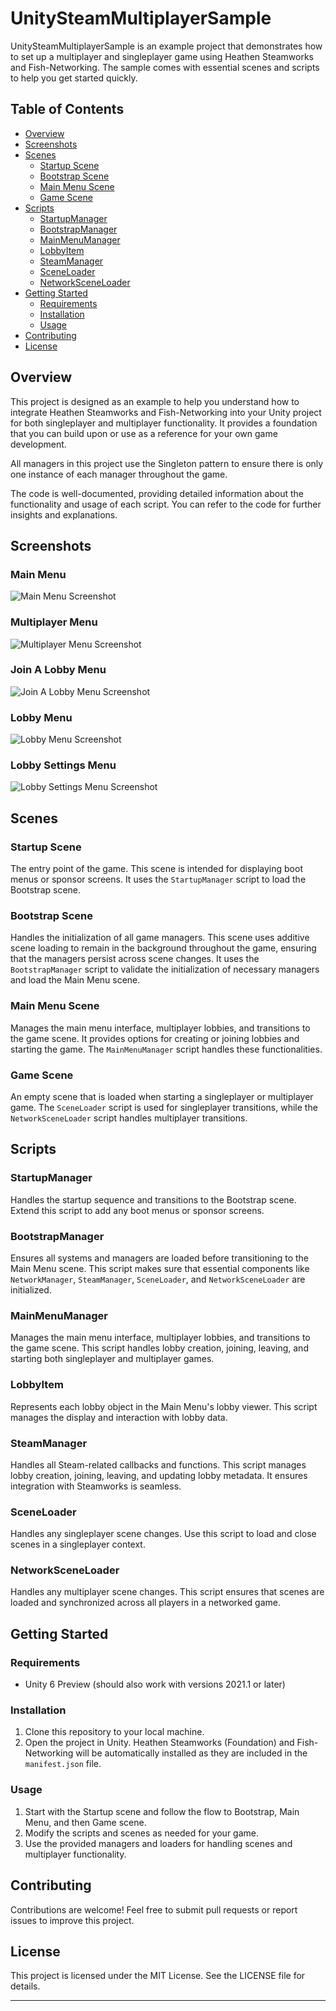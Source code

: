 # UnitySteamMultiplayerSample

UnitySteamMultiplayerSample is an example project that demonstrates how to set up a multiplayer and singleplayer game using Heathen Steamworks and Fish-Networking. The sample comes with essential scenes and scripts to help you get started quickly.

## Table of Contents
- [Overview](#overview)
- [Screenshots](#screenshots)
- [Scenes](#scenes)
    - [Startup Scene](#startup-scene)
    - [Bootstrap Scene](#bootstrap-scene)
    - [Main Menu Scene](#main-menu-scene)
    - [Game Scene](#game-scene)
- [Scripts](#scripts)
    - [StartupManager](#startupmanager)
    - [BootstrapManager](#bootstrapmanager)
    - [MainMenuManager](#mainmenumanager)
    - [LobbyItem](#lobbyitem)
    - [SteamManager](#steammanager)
    - [SceneLoader](#sceneloader)
    - [NetworkSceneLoader](#networksceneloader)
- [Getting Started](#getting-started)
    - [Requirements](#requirements)
    - [Installation](#installation)
    - [Usage](#usage)
- [Contributing](#contributing)
- [License](#license)

## Overview

This project is designed as an example to help you understand how to integrate Heathen Steamworks and Fish-Networking into your Unity project for both singleplayer and multiplayer functionality. It provides a foundation that you can build upon or use as a reference for your own game development.

All managers in this project use the Singleton pattern to ensure there is only one instance of each manager throughout the game.

The code is well-documented, providing detailed information about the functionality and usage of each script. You can refer to the code for further insights and explanations.

## Screenshots

### Main Menu
![Main Menu Screenshot](screenshots/mainmenu.png)

### Multiplayer Menu
![Multiplayer Menu Screenshot](screenshots/multiplayer.png)

### Join A Lobby Menu
![Join A Lobby Menu Screenshot](screenshots/joinalobby.png)

### Lobby Menu
![Lobby Menu Screenshot](screenshots/hostgame.png)

### Lobby Settings Menu
![Lobby Settings Menu Screenshot](screenshots/lobbysettings.png)

## Scenes

### Startup Scene
The entry point of the game. This scene is intended for displaying boot menus or sponsor screens. It uses the `StartupManager` script to load the Bootstrap scene.

### Bootstrap Scene
Handles the initialization of all game managers. This scene uses additive scene loading to remain in the background throughout the game, ensuring that the managers persist across scene changes. It uses the `BootstrapManager` script to validate the initialization of necessary managers and load the Main Menu scene.

### Main Menu Scene
Manages the main menu interface, multiplayer lobbies, and transitions to the game scene. It provides options for creating or joining lobbies and starting the game. The `MainMenuManager` script handles these functionalities.

### Game Scene
An empty scene that is loaded when starting a singleplayer or multiplayer game. The `SceneLoader` script is used for singleplayer transitions, while the `NetworkSceneLoader` script handles multiplayer transitions.

## Scripts

### StartupManager
Handles the startup sequence and transitions to the Bootstrap scene. Extend this script to add any boot menus or sponsor screens.

### BootstrapManager
Ensures all systems and managers are loaded before transitioning to the Main Menu scene. This script makes sure that essential components like `NetworkManager`, `SteamManager`, `SceneLoader`, and `NetworkSceneLoader` are initialized.

### MainMenuManager
Manages the main menu interface, multiplayer lobbies, and transitions to the game scene. This script handles lobby creation, joining, leaving, and starting both singleplayer and multiplayer games.

### LobbyItem
Represents each lobby object in the Main Menu's lobby viewer. This script manages the display and interaction with lobby data.

### SteamManager
Handles all Steam-related callbacks and functions. This script manages lobby creation, joining, leaving, and updating lobby metadata. It ensures integration with Steamworks is seamless.

### SceneLoader
Handles any singleplayer scene changes. Use this script to load and close scenes in a singleplayer context.

### NetworkSceneLoader
Handles any multiplayer scene changes. This script ensures that scenes are loaded and synchronized across all players in a networked game.

## Getting Started

### Requirements
- Unity 6 Preview (should also work with versions 2021.1 or later)

### Installation
1. Clone this repository to your local machine.
2. Open the project in Unity. Heathen Steamworks (Foundation) and Fish-Networking will be automatically installed as they are included in the `manifest.json` file.

### Usage
1. Start with the Startup scene and follow the flow to Bootstrap, Main Menu, and then Game scene.
2. Modify the scripts and scenes as needed for your game.
3. Use the provided managers and loaders for handling scenes and multiplayer functionality.

## Contributing

Contributions are welcome! Feel free to submit pull requests or report issues to improve this project.

## License

This project is licensed under the MIT License. See the LICENSE file for details.

---
